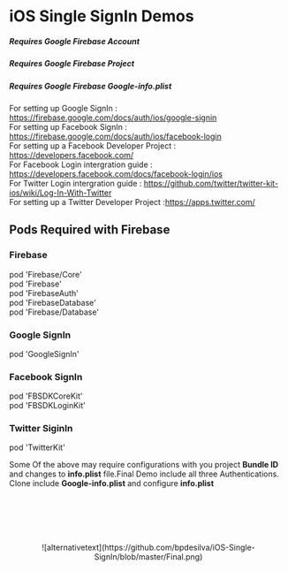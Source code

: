 # iOS Single SignIn Demos 

##### Requires Google Firebase Account
##### Requires Google Firebase Project
##### Requires Google Firebase Google-info.plist

For setting up Google SignIn : https://firebase.google.com/docs/auth/ios/google-signin <br />
For setting up Facebook SignIn : https://firebase.google.com/docs/auth/ios/facebook-login <br />
For setting up a Facebook Developer Project : https://developers.facebook.com/ <br />
For Facebook Login intergration guide : https://developers.facebook.com/docs/facebook-login/ios <br />
For Twitter Login intergration guide : https://github.com/twitter/twitter-kit-ios/wiki/Log-In-With-Twitter  <br />
For setting up a Twitter Developer Project :https://apps.twitter.com/  <br />

## Pods Required with Firebase 

### Firebase

  pod 'Firebase/Core' <br />
  pod 'Firebase' <br />
  pod 'FirebaseAuth' <br />
  pod 'FirebaseDatabase' <br />
  pod 'Firebase/Database' <br />
  
### Google SignIn 

  pod 'GoogleSignIn' <br />

### Facebook SignIn

  pod 'FBSDKCoreKit'  <br />
  pod 'FBSDKLoginKit' <br />
  
### Twitter SiginIn

  pod 'TwitterKit' <br />
  
Some Of the above may require configurations with you project **Bundle ID** and changes to **info.plist** file.Final Demo include all three Authentications. Clone include **Google-info.plist** and configure **info.plist** <br />
<br />
<br />
<br />
<br />
<br />
<p align="center">
![alternativetext](https://github.com/bpdesilva/iOS-Single-SignIn/blob/master/Final.png)
</p>
